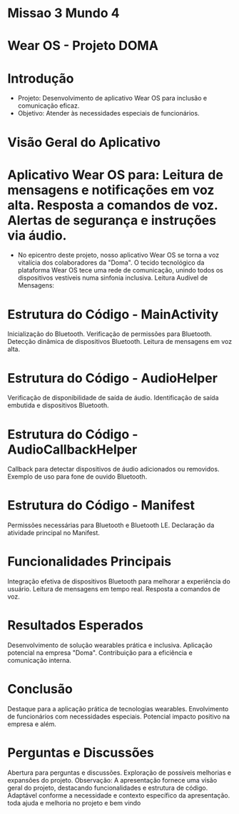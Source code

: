 #   Missao 3 Mundo 4

# Wear OS  - Projeto DOMA


# Introdução

- Projeto: Desenvolvimento de aplicativo Wear OS para inclusão e comunicação eficaz.
- Objetivo: Atender às necessidades especiais de funcionários.


# Visão Geral do Aplicativo
Aplicativo Wear OS para:
Leitura de mensagens e notificações em voz alta.
Resposta a comandos de voz.
Alertas de segurança e instruções via áudio.
=======
- No epicentro deste projeto, nosso aplicativo Wear OS se torna a voz vitalícia dos colaboradores da "Doma".
O tecido tecnológico da plataforma Wear OS tece uma rede de comunicação, unindo todos os dispositivos vestíveis numa sinfonia inclusiva.
Leitura Audível de Mensagens:


# Estrutura do Código - MainActivity
Inicialização do Bluetooth.
Verificação de permissões para Bluetooth.
Detecção dinâmica de dispositivos Bluetooth.
Leitura de mensagens em voz alta.

# Estrutura do Código - AudioHelper
Verificação de disponibilidade de saída de áudio.
Identificação de saída embutida e dispositivos Bluetooth.

# Estrutura do Código - AudioCallbackHelper
Callback para detectar dispositivos de áudio adicionados ou removidos.
Exemplo de uso para fone de ouvido Bluetooth.


# Estrutura do Código - Manifest

Permissões necessárias para Bluetooth e Bluetooth LE.
Declaração da atividade principal no Manifest.

# Funcionalidades Principais
Integração efetiva de dispositivos Bluetooth para melhorar a experiência do usuário.
Leitura de mensagens em tempo real.
Resposta a comandos de voz.

# Resultados Esperados
Desenvolvimento de solução wearables prática e inclusiva.
Aplicação potencial na empresa "Doma".
Contribuição para a eficiência e comunicação interna.

# Conclusão
Destaque para a aplicação prática de tecnologias wearables.
Envolvimento de funcionários com necessidades especiais.
Potencial impacto positivo na empresa e além.

# Perguntas e Discussões
Abertura para perguntas e discussões.
Exploração de possíveis melhorias e expansões do projeto.
Observação: A apresentação fornece uma visão geral do projeto, destacando funcionalidades e estrutura de código. Adaptável conforme a necessidade e contexto específico da apresentação. toda ajuda e melhoria no projeto e bem vindo
